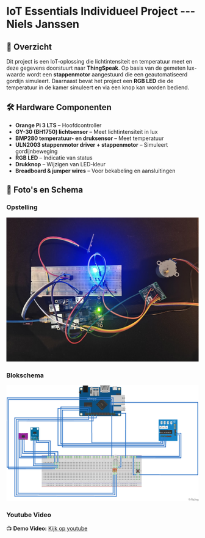# IoT Essentials Individueel Project --- Niels Janssen


## 📌 Overzicht
Dit project is een IoT-oplossing die lichtintensiteit en temperatuur meet en deze gegevens doorstuurt naar **ThingSpeak**. Op basis van de gemeten lux-waarde wordt een **stappenmotor** aangestuurd die een geautomatiseerd gordijn simuleert. Daarnaast bevat het project een **RGB LED** die de temperatuur in de kamer simuleert en via een knop kan worden bediend.

## 🛠️ Hardware Componenten
- **Orange Pi 3 LTS** – Hoofdcontroller
- **GY-30 (BH1750) lichtsensor** – Meet lichtintensiteit in lux
- **BMP280 temperatuur- en druksensor** – Meet temperatuur
- **ULN2003 stappenmotor driver + stappenmotor** – Simuleert gordijnbeweging
- **RGB LED** – Indicatie van status
- **Drukknop** – Wijzigen van LED-kleur
- **Breadboard & jumper wires** – Voor bekabeling en aansluitingen

## 📸 Foto's en Schema
### Opstelling
![Breadboard](breadboard.jpg)

### Blokschema
![Circuit Diagram](Diagram.png)

### Youtube Video

📺 **Demo Video:** [Kijk op youtube](https://youtu.be/QeFEIOU8W2E)
